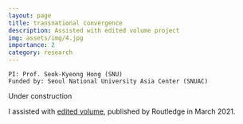 ```yaml
---
layout: page
title: transnational convergence
description: Assisted with edited volume project
img: assets/img/4.jpg
importance: 2
category: research
---
```


```
PI: Prof. Seok-Kyeong Hong (SNU)
Funded by: Seoul National University Asia Center (SNUAC)
```

Under construction

I assisted with [edited volume](https://snuac.snu.ac.kr/eng/index.php/2021/03/25/transnational-convergence-of-east-asian-pop-culture/), published by Routledge in March 2021.
